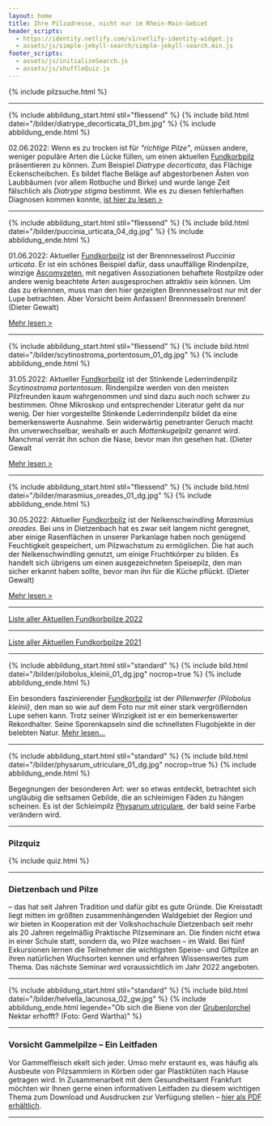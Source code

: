 ```yaml
---
layout: home
title: Ihre Pilzadresse, nicht nur im Rhein-Main-Gebiet
header_scripts:
  - https://identity.netlify.com/v1/netlify-identity-widget.js
  - assets/js/simple-jekyll-search/simple-jekyll-search.min.js
footer_scripts:
  - assets/js/initializeSearch.js
  - assets/js/shuffleQuiz.js
---
```

{% include pilzsuche.html %}

- - -

{% include abbildung_start.html stil="fliessend" %}
{% include bild.html datei="/bilder/diatrype_decorticata_01_bm.jpg" %}
{% include abbildung_ende.html %}

02.06.2022: Wenn es zu trocken ist für *"richtige Pilze"*, müssen andere, weniger populäre Arten die Lücke füllen, um einen aktuellen [Fundkorbpilz](AA "Glossar-") präsentieren zu können. Zum Beispiel *Diatrype decorticata*, das Flächige Eckenscheibchen. Es bildet flache Beläge auf abgestorbenen Ästen von Laubbäumen (vor allem Rotbuche und Birke) und wurde lange Zeit fälschlich als *Diatrype stigma* bestimmt. Wie es zu diesen fehlerhaften Diagnosen kommen konnte, [ist hier zu lesen >](/pilze/diatrype-decorticata-flächiges-eckenscheibchen)

<div style="clear:  both"></div>

- - -

{% include abbildung_start.html stil="fliessend" %}
{% include bild.html datei="/bilder/puccinia_urticata_04_dg.jpg" %}
{% include abbildung_ende.html %}

01.06.2022: Aktueller [Fundkorbpilz](AA "Glossar-") ist der Brennnesselrost *Puccinia urticata*. Er ist ein schönes Beispiel dafür, dass unauffällige Rindenpilze, winzige [Ascomyzeten](Ascomyzeten "Glossar"), mit negativen Assoziationen behaftete Rostpilze oder andere wenig beachtete Arten ausgesprochen attraktiv sein können. Um das zu erkennen, muss man den hier gezeigten Brennnesselrost nur mit der Lupe betrachten. Aber Vorsicht beim Anfassen! Brennnesseln brennen! (Dieter Gewalt)

[Mehr lesen >](/pilze/puccinia-urticata-brennnesselrost)

<div style="clear:  both"></div>

- - -

{% include abbildung_start.html stil="fliessend" %}
{% include bild.html datei="/bilder/scytinostroma_portentosum_01_dg.jpg" %}
{% include abbildung_ende.html %}

31.05.2022: Aktueller [Fundkorbpilz](AA "Glossar-") ist der Stinkende Lederrindenpilz *Scytinostroma portentosum*. Rindenpilze werden von den meisten Pilzfreunden kaum wahrgenommen und sind dazu auch noch schwer zu bestimmen. Ohne Mikroskop und entsprechender Literatur geht da nur wenig. Der hier vorgestellte Stinkende Lederrindenpilz bildet da eine bemerkenswerte Ausnahme. Sein widerwärtig penetranter Geruch macht ihn unverwechselbar, weshalb er auch *Mottenkugelpilz* genannt wird. Manchmal verrät ihn schon die Nase, bevor man ihn gesehen hat. (Dieter Gewalt

 [Mehr lesen >](/pilze/scytinostroma-portentosum-stinkender-lederrindenpilz)

<div style="clear:  both"></div>

- - -

{% include abbildung_start.html stil="fliessend" %}
{% include bild.html datei="/bilder/marasmius_oreades_01_dg.jpg" %}
{% include abbildung_ende.html %}

30.05.2022: Aktueller [Fundkorbpilz](AA "Glossar-") ist der Nelkenschwindling *Marasmius oreades*. Bei uns in Dietzenbach hat es zwar seit langem nicht geregnet, aber einige Rasenflächen in unserer Parkanlage haben noch genügend Feuchtigkeit gespeichert, um Pilzwachstum zu ermöglichen. Die hat auch der Nelkenschwindling genutzt, um einige Fruchtkörper zu bilden. Es handelt sich übrigens um einen ausgezeichneten Speisepilz, den man sicher erkannt haben sollte, bevor man ihn für die Küche pflückt. (Dieter Gewalt)

[Mehr lesen >](/pilze/marasmius-oreades-nelkenschwindling)

<div style="clear:  both"></div>

- - -

[Liste aller Aktuellen Fundkorbpilze 2022](/artikel/liste-aller-aktuellen-fundkorbpilze-2022.html)

- - -

[Liste aller Aktuellen Fundkorbpilze 2021](/artikel/liste-aller-aktuellen-fundkorbpilze-2021.html)

- - -

{% include abbildung_start.html stil="standard" %}
{% include bild.html datei="/bilder/pilobolus_kleinii_01_dg.jpg" nocrop=true %}
{% include abbildung_ende.html %}

Ein besonders faszinierender [Fundkorbpilz](AA "Glossar-") ist der *Pillenwerfer (Pilobolus kleinii)*, den man so wie auf dem Foto nur mit einer stark vergrößernden Lupe sehen kann. Trotz seiner Winzigkeit ist er ein bemerkenswerter Rekordhalter. Seine Sporenkapseln sind die schnellsten Flugobjekte in der belebten Natur. [Mehr lesen...](/pilze/pilobolus-kleinii-pillenwerfer)

- - -

{% include abbildung_start.html stil="standard" %}
{% include bild.html datei="/bilder/physarum_utriculare_01_dg.jpg" nocrop=true %}
{% include abbildung_ende.html %}

Begegnungen der besonderen Art: wer so etwas entdeckt, betrachtet sich ungläubig die seltsamen Gebilde, die an schleimigen Fäden zu hängen scheinen. Es ist der Schleimpilz [Physarum utriculare](/pilze/physarum-utriculare-fadenfruchtschleimpilz), der bald seine Farbe verändern wird.

- - -

### Pilzquiz

{% include quiz.html %}

- - -

### Dietzenbach und Pilze

– das hat seit Jahren Tradition und dafür gibt es gute Gründe. Die Kreisstadt liegt mitten im größten zusammenhängenden Waldgebiet der Region und wir bieten in Kooperation mit der Volkshochschule Dietzenbach seit mehr als 20 Jahren regelmäßig Praktische Pilzseminare an. Die finden nicht etwa in einer Schule statt, sondern da, wo Pilze wachsen – im Wald. Bei fünf Exkursionen lernen die Teilnehmer die wichtigsten Speise- und Giftpilze an ihren natürlichen Wuchsorten kennen und erfahren Wissenswertes zum Thema. Das nächste Seminar wrd voraussichtlich im Jahr 2022 angeboten.  

- - -

{% include abbildung_start.html stil="standard" %}
{% include bild.html datei="/bilder/helvella_lacunosa_02_gw.jpg" %}
{% include abbildung_ende.html legende="Ob sich die Biene von der <a href='/pilze/helvella-lacunosa-grubenlorchel'>Grubenlorchel</a> Nektar erhofft?  (Foto: Gerd Wartha)" %}

- - -

### Vorsicht Gammelpilze – Ein Leitfaden

Vor Gammelfleisch ekelt sich jeder. Umso mehr erstaunt es, was häufig als Ausbeute von Pilzsammlern in Körben oder gar Plastiktüten nach Hause getragen wird. In Zusammenarbeit mit dem Gesundheitsamt Frankfurt möchten wir Ihnen gerne einen informativen Leitfaden zu diesem wichtigen Thema zum Download und Ausdrucken zur Verfügung stellen – [hier als PDF erhältlich](/assets/docs/Fundkorb.de-Gammelpilze.pdf).

- - -